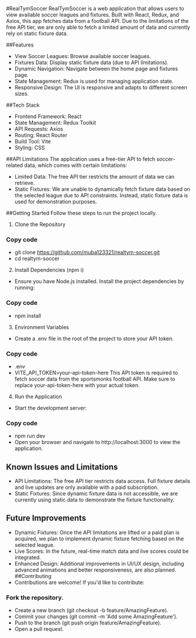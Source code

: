 #RealTymSoccer
RealTymSoccer is a web application that allows users to view available soccer leagues and fixtures. Built with React, Redux, and Axios, this app fetches data from a football API. Due to the limitations of the free API tier, we are only able to fetch a limited amount of data and currently rely on static fixture data.

##Features
- View Soccer Leagues: Browse available soccer leagues.
- Fixtures Data: Display static fixture data (due to API limitations).
- Dynamic Navigation: Navigate between the home page and fixtures page.
- State Management: Redux is used for managing application state.
- Responsive Design: The UI is responsive and adapts to different screen sizes.

##Tech Stack
- Frontend Framework: React
- State Management: Redux Toolkit
- API Requests: Axios
- Routing: React Router
- Build Tool: Vite
- Styling: CSS

##API Limitations
The application uses a free-tier API to fetch soccer-related data, which comes with certain limitations:
- Limited Data: The free API tier restricts the amount of data we can retrieve.
- Static Fixtures: We are unable to dynamically fetch fixture data based on the selected league due to API constraints. Instead, static fixture data is used for demonstration purposes.
  
##Getting Started
Follow these steps to run the project locally.

1. Clone the Repository

### Copy code
- git clone https://github.com/muba123321/realtym-soccer.git
- cd realtym-soccer
2. Install Dependencies (npm i)
- Ensure you have Node.js installed. Install the project dependencies by running:

### Copy code
- npm install
  
3. Environment Variables
- Create a .env file in the root of the project to store your API token.


### Copy code
- .env
- VITE_API_TOKEN=your-api-token-here
This API token is required to fetch soccer data from the sportsmonks football API. Make sure to replace your-api-token-here with your actual token.

4. Run the Application
- Start the development server:

### Copy code
- npm run dev
- Open your browser and navigate to http://localhost:3000 to view the application.



## Known Issues and Limitations
- API Limitations: The free API tier restricts data access. Full fixture details and live updates are only available with a paid subscription.
- Static Fixtures: Since dynamic fixture data is not accessible, we are currently using static data to demonstrate the fixture functionality.
## Future Improvements
- Dynamic Fixtures: Once the API limitations are lifted or a paid plan is acquired, we plan to implement dynamic fixture fetching based on the selected league.
- Live Scores: In the future, real-time match data and live scores could be integrated.
- Enhanced Design: Additional improvements in UI/UX design, including advanced animations and better responsiveness, are also planned.
##Contributing
- Contributions are welcome! If you'd like to contribute:

### Fork the repository.
- Create a new branch (git checkout -b feature/AmazingFeature).
- Commit your changes (git commit -m 'Add some AmazingFeature').
- Push to the branch (git push origin feature/AmazingFeature).
- Open a pull request.
